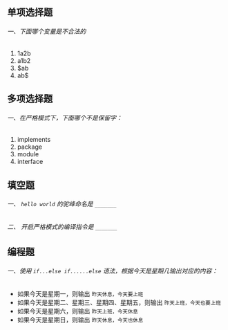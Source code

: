 ## 单项选择题

###### 一、下面哪个变量是不合法的

1. 1a2b
2. a1b2
3. $ab
4. ab$

## 多项选择题

###### 一、在严格模式下，下面哪个不是保留字：

1. implements
2. package
3. module
4. interface

## 填空题

###### 一、 `hello world` 的驼峰命名是 `_______`

###### 二、 开启严格模式的编译指令是 `_______`


## 编程题

###### 一、使用 `if...else if......else` 语法，根据今天是星期几输出对应的内容：

- 如果今天是星期一，则输出 `昨天休息，今天要上班`
- 如果今天是星期二、星期三、星期四、星期五，则输出 `昨天上班，今天也要上班`
- 如果今天是星期六，则输出 `昨天上班，今天休息`
- 如果今天是星期日，则输出 `昨天休息，今天也休息`